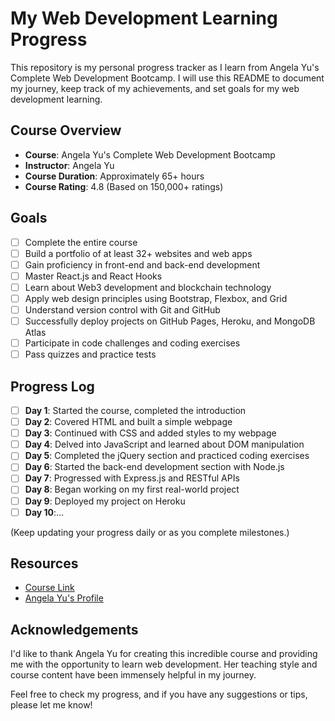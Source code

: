 # My Web Development Learning Progress

This repository is my personal progress tracker as I learn from Angela Yu's Complete Web Development Bootcamp. I will use this README to document my journey, keep track of my achievements, and set goals for my web development learning.

## Course Overview

- **Course**: Angela Yu's Complete Web Development Bootcamp
- **Instructor**: Angela Yu
- **Course Duration**: Approximately 65+ hours
- **Course Rating**: 4.8 (Based on 150,000+ ratings)

## Goals

- [ ] Complete the entire course
- [ ] Build a portfolio of at least 32+ websites and web apps
- [ ] Gain proficiency in front-end and back-end development
- [ ] Master React.js and React Hooks
- [ ] Learn about Web3 development and blockchain technology
- [ ] Apply web design principles using Bootstrap, Flexbox, and Grid
- [ ] Understand version control with Git and GitHub
- [ ] Successfully deploy projects on GitHub Pages, Heroku, and MongoDB Atlas
- [ ] Participate in code challenges and coding exercises
- [ ] Pass quizzes and practice tests

## Progress Log

- [ ] **Day 1**: Started the course, completed the introduction
- [ ] **Day 2**: Covered HTML and built a simple webpage
- [ ] **Day 3**: Continued with CSS and added styles to my webpage
- [ ] **Day 4**: Delved into JavaScript and learned about DOM manipulation
- [ ] **Day 5**: Completed the jQuery section and practiced coding exercises
- [ ] **Day 6**: Started the back-end development section with Node.js
- [ ] **Day 7**: Progressed with Express.js and RESTful APIs
- [ ] **Day 8**: Began working on my first real-world project
- [ ] **Day 9**: Deployed my project on Heroku
- [ ] **Day 10**:...

(Keep updating your progress daily or as you complete milestones.)

## Resources

- [Course Link]((https://www.udemy.com/course/the-complete-web-development-bootcamp))
- [Angela Yu's Profile](https://www.udemy.com/course/the-complete-web-development-bootcamp)

## Acknowledgements

I'd like to thank Angela Yu for creating this incredible course and providing me with the opportunity to learn web development. Her teaching style and course content have been immensely helpful in my journey.

Feel free to check my progress, and if you have any suggestions or tips, please let me know!
